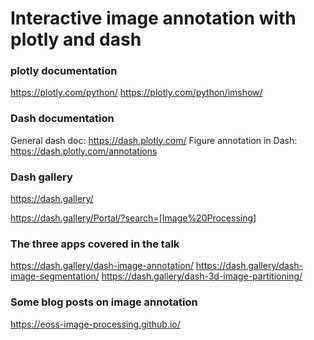 # Interactive image annotation with plotly and dash

### plotly documentation

https://plotly.com/python/
https://plotly.com/python/imshow/ 

### Dash documentation

General dash doc: https://dash.plotly.com/ 
Figure annotation in Dash: https://dash.plotly.com/annotations 

### Dash gallery

https://dash.gallery/ 

https://dash.gallery/Portal/?search=[Image%20Processing] 

### The three apps covered in the talk

https://dash.gallery/dash-image-annotation/
https://dash.gallery/dash-image-segmentation/
https://dash.gallery/dash-3d-image-partitioning/ 

### Some blog posts on image annotation

https://eoss-image-processing.github.io/ 

